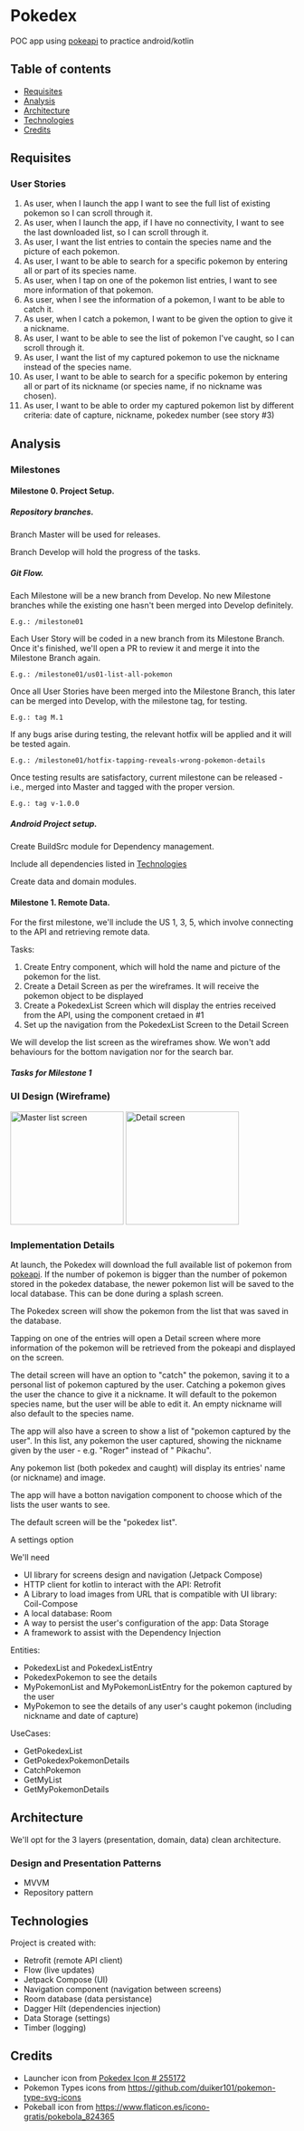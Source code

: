 # Pokedex

POC app using [pokeapi](https://pokeapi.co/docs/v2) to practice android/kotlin

## Table of contents

* [Requisites](#requisites)
* [Analysis](#analysis)
* [Architecture](#architecture)
* [Technologies](#technologies)
* [Credits](#credits)

## Requisites

### User Stories

1. As user, when I launch the app I want to see the full list of existing pokemon so I can scroll
   through it.
2. As user, when I launch the app, if I have no connectivity, I want to see the last downloaded
   list, so I can scroll through it.
3. As user, I want the list entries to contain the species name and the picture of each pokemon.
4. As user, I want to be able to search for a specific pokemon by entering all or part of its
   species name.
5. As user, when I tap on one of the pokemon list entries, I want to see more information of that
   pokemon.
6. As user, when I see the information of a pokemon, I want to be able to catch it.
7. As user, when I catch a pokemon, I want to be given the option to give it a nickname.
8. As user, I want to be able to see the list of pokemon I've caught, so I can scroll through it.
9. As user, I want the list of my captured pokemon to use the nickname instead of the species name.
10. As user, I want to be able to search for a specific pokemon by entering all or part of its
    nickname (or species name, if no nickname was chosen).
11. As user, I want to be able to order my captured pokemon list by different criteria: date of
    capture, nickname, pokedex number (see story #3)

## Analysis

### Milestones

#### Milestone 0. Project Setup.

##### Repository branches.

Branch Master will be used for releases.

Branch Develop will hold the progress of the tasks.

##### Git Flow.

Each Milestone will be a new branch from Develop. No new Milestone branches while the existing one
hasn't been merged into Develop definitely.

    E.g.: /milestone01

Each User Story will be coded in a new branch from its Milestone Branch. Once it's finished, we'll
open a PR to review it and merge it into the Milestone Branch again.

    E.g.: /milestone01/us01-list-all-pokemon

Once all User Stories have been merged into the Milestone Branch, this later can be merged into
Develop, with the milestone tag, for testing.

    E.g.: tag M.1

If any bugs arise during testing, the relevant hotfix will be applied and it will be tested again.

    E.g.: /milestone01/hotfix-tapping-reveals-wrong-pokemon-details

Once testing results are satisfactory, current milestone can be released - i.e., merged into Master
and tagged with the proper version.

    E.g.: tag v-1.0.0

##### Android Project setup.

Create BuildSrc module for Dependency management.

Include all dependencies listed in [Technologies](#technologies)

Create data and domain modules.

#### Milestone 1. Remote Data.

For the first milestone, we'll include the US 1, 3, 5, which involve connecting to the API and
retrieving remote data.

Tasks:

1. Create Entry component, which will hold the name and picture of the pokemon for the list.
2. Create a Detail Screen as per the wireframes. It will receive the pokemon object to be displayed
3. Create a PokedexList Screen which will display the entries received from the API, using the
   component cretaed in #1
4. Set up the navigation from the PokedexList Screen to the Detail Screen

We will develop the list screen as the wireframes show. We won't add behaviours for the bottom
navigation nor for the search bar.

##### Tasks for Milestone 1

### UI Design (Wireframe)

<img  alt="Master list screen" src="https://github.com/FranGarc/Pokedex/blob/master/screenshots/pokedex_list.png" width="200" heght="300"/>

<img  alt="Detail screen" src="https://github.com/FranGarc/Pokedex/blob/master/screenshots/pokemon_detail.png" width="200" heght="300"/>

### Implementation Details

At launch, the Pokedex will download the full available list of pokemon
from  [pokeapi](https://pokeapi.co/docs/v2). If the number of pokemon is bigger than the number
of pokemon stored in the pokedex database, the newer pokemon list will be saved to the local
database. This can be done during a splash screen.

The Pokedex screen will show the pokemon from the list that was saved in the database.

Tapping on one of the entries will open a Detail screen where more information of the pokemon will
be retrieved from the pokeapi and displayed on the screen.

The detail screen will have an option to "catch" the pokemon, saving it to a personal list of
pokemon captured by the user. Catching a pokemon gives the user the chance to give it a nickname. It
will default to the pokemon species name, but the user will be able to edit it. An empty nickname
will also default to the species name.

The app will also have a screen to show a list of "pokemon captured by the user". In this list, any
pokemon the user captured, showing the nickname given by the user - e.g. "Roger" instead of "
Pikachu".

Any pokemon list (both pokedex and caught) will display its entries' name (or nickname) and image.

The app will have a botton navigation component to choose which of the lists the user wants to see.

The default screen will be the "pokedex list".

A settings option

We'll need

* UI library for screens design and navigation (Jetpack Compose)
* HTTP client for kotlin to interact with the API: Retrofit
* A Library to load images from URL that is compatible with UI library: Coil-Compose
* A local database: Room
* A way to persist the user's configuration of the app: Data Storage
* A framework to assist with the Dependency Injection

Entities:

* PokedexList and PokedexListEntry
* PokedexPokemon to see the details
* MyPokemonList and MyPokemonListEntry for the pokemon captured by the user
* MyPokemon to see the details of any user's caught pokemon (including nickname and date of capture)

UseCases:

* GetPokedexList
* GetPokedexPokemonDetails
* CatchPokemon
* GetMyList
* GetMyPokemonDetails

## Architecture

We'll opt for the 3 layers (presentation, domain, data) clean architecture.

### Design and Presentation Patterns

* MVVM
* Repository pattern

## Technologies

Project is created with:

* Retrofit (remote API client)
* Flow (live updates)
* Jetpack Compose (UI)
* Navigation component (navigation between screens)
* Room database (data persistance)
* Dagger Hilt (dependencies injection)
* Data Storage (settings)
* Timber (logging)

## Credits

* Launcher icon
  from [Pokedex Icon # 255172](https://icon-library.com/icon/pokedex-icon-19.html.html)
* Pokemon Types icons from https://github.com/duiker101/pokemon-type-svg-icons
* Pokeball icon from https://www.flaticon.es/icono-gratis/pokebola_824365
